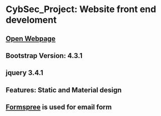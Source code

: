 # CybSec_Project: Website front end develoment

## [Open Webpage](https://rahulmnitw.github.io/CybSec_Project/)

## Bootstrap Version: 4.3.1

## jquery 3.4.1

## Features: Static and Material design

## [Formspree](https://formspree.io) is used for email form
